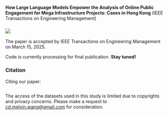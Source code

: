 **How Large Language Models Empower the Analysis of Online Public Engagement for Mega Infrastructure Projects: Cases in Hong Kong** (IEEE Transactions on Engineering Management)

<h3>
  <a href="https://ieeexplore.ieee.org/xpl/RecentIssue.jsp?punumber=17"><img src="https://img.shields.io/badge/Paper-link-important"></a>
</h3> 

The paper is accepted by IEEE Transactions on Engineering Management on March 15, 2025.

Code is currently processing for final publication. **Stay tuned!**

### Citation

Citing our paper:
```

```

The access of the datasets used in this study is limited due to copyrights and privacy concerns. Please make a request to cd.melvin.wang@gmail.com for consideration.

